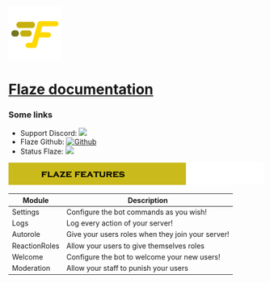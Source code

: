 ![Flaze](docs/images/logo105x105.png)
# [Flaze documentation](https://github.com/furiozia/Flaze/wiki)  

### Some links
 * Support Discord: [<img src="https://discordapp.com/api/guilds/813024193968734239/widget.png">](https://discord.gg/jnRrhwBnwh)
 * Flaze Github: [![Github](https://img.shields.io/badge/Github-Flaze-orange?style=flat-square)](https://github.com/FlazeBot)
 * Status Flaze: [<img src="https://img.shields.io/uptimerobot/ratio/7/m788269344-84eeda928cac35c6769f315e?style=flat-square">](https://stats.uptimerobot.com/DWy1AuBpAr)
  
  
![Flaze Features](docs/images/flaze_features.png)  

|Module|Description|
|-------|-----------|
|Settings|Configure the bot commands as you wish!|
|Logs|Log every action of your server!|
|Autorole|Give your users roles when they join your server!|
|ReactionRoles|Allow your users to give themselves roles|
|Welcome|Configure the bot to welcome your new users!|
|Moderation|Allow your staff to punish your users|
